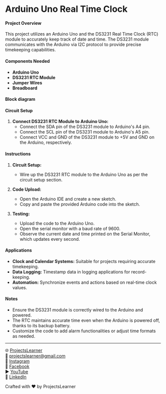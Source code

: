 # Arduino Uno Real Time Clock 

#### Project Overview

This project utilizes an Arduino Uno and the DS3231 Real Time Clock (RTC) module to accurately keep track of date and time. The DS3231 module communicates with the Arduino via I2C protocol to provide precise timekeeping capabilities.

#### Components Needed

- **Arduino Uno**
- **DS3231 RTC Module**
- **Jumper Wires**
- **Breadboard**

#### Block diagram


#### Circuit Setup

1. **Connect DS3231 RTC Module to Arduino Uno:**
   - Connect the SDA pin of the DS3231 module to Arduino's A4 pin.
   - Connect the SCL pin of the DS3231 module to Arduino's A5 pin.
   - Connect VCC and GND of the DS3231 module to +5V and GND on the Arduino, respectively.

#### Instructions

1. **Circuit Setup:**
   - Wire up the DS3231 RTC module to the Arduino Uno as per the circuit setup section.

2. **Code Upload:**
   - Open the Arduino IDE and create a new sketch.
   - Copy and paste the provided Arduino code into the sketch.

3. **Testing:**
   - Upload the code to the Arduino Uno.
   - Open the serial monitor with a baud rate of 9600.
   - Observe the current date and time printed on the Serial Monitor, which updates every second.

#### Applications

- **Clock and Calendar Systems:** Suitable for projects requiring accurate timekeeping.
- **Data Logging:** Timestamp data in logging applications for record-keeping.
- **Automation:** Synchronize events and actions based on real-time clock values.

#### Notes

- Ensure the DS3231 module is correctly wired to the Arduino and powered.
- The RTC maintains accurate time even when the Arduino is powered off, thanks to its backup battery.
- Customize the code to add alarm functionalities or adjust time formats as needed.

---

🌐 [ProjectsLearner](https://projectslearner.com/learn/arduino-uno-real-time-clock)  
📧 [projectslearner@gmail.com](mailto:projectslearner@gmail.com)  
📸 [Instagram](https://www.instagram.com/projectslearner/)  
📘 [Facebook](https://www.facebook.com/projectslearner)  
▶️ [YouTube](https://www.youtube.com/@ProjectsLearner)  
📘 [LinkedIn](https://www.linkedin.com/in/projectslearner)

Crafted with ❤️ by ProjectsLearner
